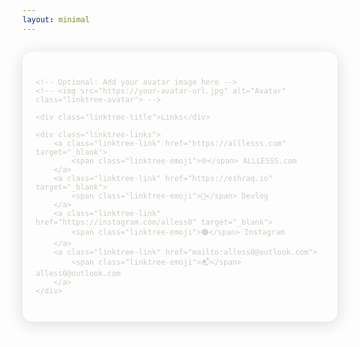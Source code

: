 ```yaml
---
layout: minimal
---
```

<style>
:root {
    --flexoki-bg: #100F0F;
    --flexoki-bg-alt: #F2F0E5;
    --flexoki-fg: #CECDC3;
    --flexoki-fg-alt: #100F0F;
    --flexoki-accent: #E6E4D9;
    --flexoki-link: #100F0F;
    --flexoki-link-hover: #100F0F;
    --flexoki-border: #E6E4D9;
    --flexoki-muted: #B7B5AC;
}

body {
    background-image: url('/assets/images/06_Post/Cover.webp');
    background-size: cover;
    background-position: center;
    background-repeat: no-repeat;
    min-height: 100vh;
    background-color: transparent !important;
    color: var(--flexoki-fg);
}

.linktree-container {
    display: flex;
    flex-direction: column;
    align-items: center;
    margin-top: 2em;
    background: transparent;
    border-radius: 16px;
    padding: 2em 1.5em;
    box-shadow: 0 4px 24px 0 rgba(24, 26, 27, 0.15);
}

.linktree-avatar {
    width: 100px;
    height: 100px;
    border-radius: 50%;
    margin-bottom: 1em;
    object-fit: cover;
    border: 2px solid var(--flexoki-border);
}

.linktree-title {
    font-size: 2em;
    font-weight: bold;
    margin-bottom: 0.5em;
    color: var(--flexoki-accent);
    letter-spacing: 1px;
}

.linktree-links {
    width: 100%;
    max-width: 350px;
    display: flex;
    flex-direction: column;
    gap: 1em;
}

.linktree-link {
    display: flex;
    align-items: center;
    justify-content: center;
    background: var(--flexoki-bg-alt);
    border-radius: 8px;
    padding: 1em;
    font-size: 1.1em;
    text-decoration: none;
    color: var(--flexoki-link);
    transition: background 0.2s, color 0.2s;
    border: 1px solid var(--flexoki-border);
    opacity: 0.92;
    font-weight: 500;
}

.linktree-link:hover {
    background: var(--flexoki-accent);
    color: var(--flexoki-bg);
    text-decoration: none;
}

.linktree-emoji {
    margin-right: 0.7em;
    font-size: 1.3em;
}

.linktree-link[style*="cursor: default;"] {
    color: var(--flexoki-muted);
    background: var(--flexoki-bg-alt);
    border: 1px dashed var(--flexoki-border);
    cursor: default;
    opacity: 0.7;
}
</style>

<div class="linktree-container">

    <!-- Optional: Add your avatar image here -->
    <!-- <img src="https://your-avatar-url.jpg" alt="Avatar" class="linktree-avatar"> -->

    <div class="linktree-title">Links</div>

    <div class="linktree-links">
        <a class="linktree-link" href="https://alllesss.com" target="_blank">
            <span class="linktree-emoji">🌐</span> ALLLESSS.com
        </a>
        <a class="linktree-link" href="https://eshraq.io" target="_blank">
            <span class="linktree-emoji">🔴</span> Devlog
        </a>
        <a class="linktree-link" href="https://instagram.com/alless0" target="_blank">
            <span class="linktree-emoji">🟠</span> Instagram
        </a>
        <a class="linktree-link" href="mailto:alless0@outlook.com">
            <span class="linktree-emoji">📬</span> alless0@outlook.com
        </a>
    </div>
</div>